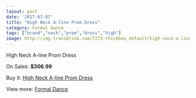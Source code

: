 ```yaml
---
layout: post
date: '2017-07-07'
title: "High Neck A-line Prom Dress"
category: Formal Dance
tags: ["brand","neck","prom","dress","high"]
image: http://img.transblink.com/7273-thickbox_default/high-neck-a-line-prom-dress.jpg
---
```

High Neck A-line Prom Dress

On Sales: **$306.99**
<a href="https://www.transblink.com/en/formal-dance/2349-high-neck-a-line-prom-dress.html"><amp-img layout="responsive" width="600" height="600" src="//img.transblink.com/7273-thickbox_default/high-neck-a-line-prom-dress.jpg" alt="High Neck A-line Prom Dress 0" /></a>
<a href="https://www.transblink.com/en/formal-dance/2349-high-neck-a-line-prom-dress.html"><amp-img layout="responsive" width="600" height="600" src="//img.transblink.com/7274-thickbox_default/high-neck-a-line-prom-dress.jpg" alt="High Neck A-line Prom Dress 1" /></a>

Buy it: [High Neck A-line Prom Dress](https://www.transblink.com/en/formal-dance/2349-high-neck-a-line-prom-dress.html "High Neck A-line Prom Dress")

View more: [Formal Dance](https://www.transblink.com/en/6-formal-dance "Formal Dance")
